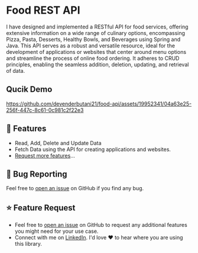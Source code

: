 # Food REST API

I have designed and implemented a RESTful API for food services, offering extensive information on a wide range of culinary options, encompassing Pizza, Pasta, Desserts, Healthy Bowls, and Beverages using Spring and Java. This API serves as a robust and versatile resource, ideal for the development of applications or websites that center around menu options and streamline the process of online food ordering. It adheres to CRUD principles, enabling the seamless addition, deletion, updating, and retrieval of data.

## Qucik Demo
https://github.com/devenderbutani21/food-api/assets/19952341/04a63e25-256f-447c-8c61-0c981c2f22e3

## 🚀 Features
- Read, Add, Delete and Update Data
- Fetch Data using the API for creating applications and websites.
- [Request more features](#feature-request)...
  
<a id="bug"></a>

## 🐛 Bug Reporting

Feel free to [open an issue](https://github.com/devenderbutani21/food-api/issues) on GitHub if you find any bug.

<a id="feature-request"></a>

## ⭐ Feature Request

- Feel free to [open an issue](https://github.com/devenderbutani21/food-api/issues) on GitHub to request any additional features you might need for your use case.
- Connect with me on [LinkedIn](linkedin.com/in/devender-butani/). I'd love ❤️️ to hear where you are using this library.

<a id="release-notes"></a>
